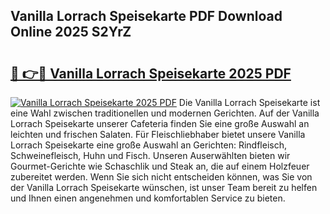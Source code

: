 ## Vanilla Lorrach Speisekarte PDF Download Online 2025 S2YrZ

# <h2><a href="http://gcdusfx.nevu.top/?p=Vanilla+Lorrach+Speisekarte">🔗 👉🔴 Vanilla Lorrach Speisekarte 2025 PDF</a></h2>

[![Vanilla Lorrach Speisekarte 2025 PDF](https://i.imgur.com/dBaPXMq.png)](http://gcdusfx.nevu.top/?p=Vanilla+Lorrach+Speisekarte)
Die Vanilla Lorrach Speisekarte ist eine Wahl zwischen traditionellen und modernen Gerichten. Auf der Vanilla Lorrach Speisekarte unserer Cafeteria finden Sie eine große Auswahl an leichten und frischen Salaten. Für Fleischliebhaber bietet unsere Vanilla Lorrach Speisekarte eine große Auswahl an Gerichten: Rindfleisch, Schweinefleisch, Huhn und Fisch. Unseren Auserwählten bieten wir Gourmet-Gerichte wie Schaschlik und Steak an, die auf einem Holzfeuer zubereitet werden. Wenn Sie sich nicht entscheiden können, was Sie von der Vanilla Lorrach Speisekarte wünschen, ist unser Team bereit zu helfen und Ihnen einen angenehmen und komfortablen Service zu bieten.
